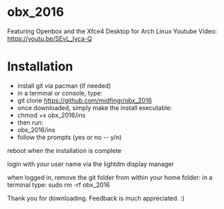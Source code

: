 # obx_2016
Featuring Openbox and the Xfce4 Desktop for Arch Linux
Youtube Video: https://youtu.be/SEvL_Iyca-Q
# Installation
- install git via pacman (if needed)
- in a terminal or console, type:
- git clone https://github.com/midfingr/obx_2016
- once downloaded, simply make the install executable:
- chmod +x obx_2016/ins
- then run:
- obx_2016/ins
- follow the prompts (yes or no -- y/n)

reboot when the installation is complete

login with your user name via the lightdm display manager

when logged in, remove the git folder from within your home folder:
in a terminal type: sudo rm -rf obx_2016


Thank you for downloading. Feedback is much appreciated. :)
